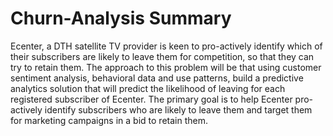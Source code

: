 # Churn-Analysis Summary
Ecenter, a DTH satellite TV provider is keen to pro-actively identify which of their subscribers are likely to leave them for competition, so that they can try to retain them. The approach to this problem will be that using customer sentiment analysis, behavioral data and use patterns, build a predictive analytics solution that will predict the likelihood of leaving for each registered subscriber of Ecenter. The primary goal is to help Ecenter pro-actively identify subscribers who are likely to leave them and target them for marketing campaigns in a bid to retain them.
